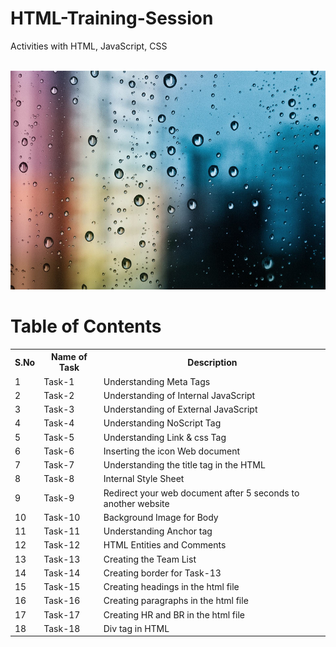 # HTML-Training-Session

Activities with HTML, JavaScript, CSS

<br><img src="./Task-1/raindrops.jpg" alt="Alt Text" width="660" height="350">

# Table of Contents

<table>
  <tr>
    <th>S.No</th>
    <th>Name of Task</th>
    <th>Description</th>
  </tr>
  <tr>
    <td>1</td>
    <td>Task-1</td>
    <td>Understanding Meta Tags</td>
  </tr>
  <tr>
    <td>2</td>
    <td>Task-2</td>
    <td>Understanding of Internal JavaScript </td>
  </tr>
  <tr>
    <td>3</td>
    <td>Task-3</td>
    <td>Understanding of External JavaScript</td>
  </tr>
  <tr>
    <td>4</td>
    <td>Task-4</td>
    <td>Understanding NoScript Tag</td>
  </tr>
  <tr>
    <td>5</td>
    <td>Task-5</td>
    <td>Understanding Link & css Tag</td>
  </tr>
  <tr>
    <td>6</td>
    <td>Task-6</td>
    <td>Inserting the icon Web document</td>
  </tr>
   <tr>
    <td>7</td>
    <td>Task-7</td>
    <td>Understanding the title tag in the HTML</td>
  </tr>
  <tr>
    <td>8</td>
    <td>Task-8</td>
    <td>Internal Style Sheet</td>
  </tr>
  <tr>
    <td>9</td>
    <td>Task-9</td>
    <td>Redirect your web document after 5 seconds to another website</td>
  </tr>
  <tr>
    <td>10</td>
    <td>Task-10</td>
    <td>Background Image for Body</td>
  </tr>
  <tr>
    <td>11</td>
    <td>Task-11</td>
    <td>Understanding Anchor tag</td>
  </tr>
  <tr>
    <td>12</td>
    <td>Task-12</td>
    <td>HTML Entities and Comments</td>
  </tr>
  <tr>
    <td>13</td>
    <td>Task-13</td>
    <td>Creating the Team List</td>
  </tr>
  <tr>
    <td>14</td>
    <td>Task-14</td>
    <td>Creating border for Task-13</td>
  </tr>
  <tr>
    <td>15</td>
    <td>Task-15</td>
    <td>Creating headings in the html file</td>
  </tr>
  <tr>
    <td>16</td>
    <td>Task-16</td>
    <td>Creating paragraphs in the html file</td>
  </tr>
  <tr>
    <td>17</td>
    <td>Task-17</td>
    <td>Creating HR and BR in the html file</td>
  </tr>
  <tr>
    <td>18</td>
    <td>Task-18</td>
    <td>Div tag in HTML</td>
  </tr>
</table>
